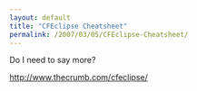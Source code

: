 ```yaml
---
layout: default
title: "CFEclipse Cheatsheet"
permalink: /2007/03/05/CFEclipse-Cheatsheet/
---
```


Do I need to say more?

<a href="http://www.thecrumb.com/cfeclipse/" target="_blank">http://www.thecrumb.com/cfeclipse/</a>